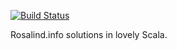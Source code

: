 [![Build Status](https://travis-ci.org/PilgrimShadow/Rosalind.scala.svg?branch=master)](https://travis-ci.org/PilgrimShadow/Rosalind.scala)


Rosalind.info solutions in lovely Scala.
